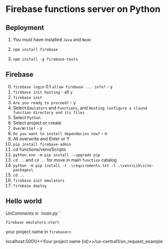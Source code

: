 # Firebase functions server on Python

## Вeployment

1. You must have installed `Java` and `Node`

2. `npm install firebase`

3. `npm install -g firebase-tools`


## Firebase

0. `firebase login`
0.1 `allow firebase ... info?` - y
1. `firebase init hosting` - all `y`
2. `firebase init`
3. `Are you ready to proceed?` - y
4. Select `Emulators` and `Functions`, and `Hosting Configure a clound function directory and its files`
5. Select `Python`
6. Select project or create
7. `OverWrite?` - y
8. `Do you want to install dependecies now?` - n
9. All overwrite and Enter or Y
10. `pip install firebase-admin`
11. cd functions/venv/Scripts
12. `python.exe -m pip install --upgrade pip`
13. `cd ..` and `cd ..` for move in main `function` catalog
14. `python -m pip install -r .\requirements.txt -t .\venv\Lib\site-packages\`
15. `cd ..`
16. `firebase init emulators`
17. `firebase deploy`

## Hello world

*UnComments in `main.py``*

`firebase emulators:start`

your project name in `firebaserc`

localhost:5001/<<Your project name (id)>>/us-central1/on_request_example